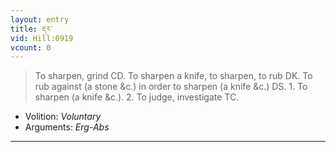 ```yaml
---
layout: entry
title: རྡར་
vid: Hill:0919
vcount: 0
---
```

> To sharpen, grind CD\. To sharpen a knife, to sharpen, to rub DK\. To rub against (a stone &c\.) in order to sharpen (a knife &c\.) DS\. 1\. To sharpen (a knife &c\.)\. 2\. To judge, investigate TC\.

* Volition: _Voluntary_
* Arguments: _Erg-Abs_

---

